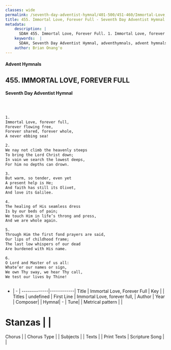```yaml
---
classes: wide
permalink: /seventh-day-adventist-hymnal/401-500/451-460/Immortal-Love,-Forever-Full/
title: 455. Immortal Love, Forever Full - Seventh Day Adventist Hymnal
metadata:
    description: |
      SDAH 455. Immortal Love, Forever Full. 1. Immortal Love, forever full, Forever flowing free, Forever shared, forever whole, A never ebbing sea!
    keywords:  |
      SDAH, Seventh Day Adventist Hymnal, adventhymnals, advent hymnals, Immortal Love, Forever Full, Immortal Love, forever full, 
    author: Brian Onang'o
---
```


#### Advent Hymnals
## 455. IMMORTAL LOVE, FOREVER FULL
#### Seventh Day Adventist Hymnal

```txt



1.
Immortal Love, forever full,
Forever flowing free,
Forever shared, forever whole,
A never ebbing sea!

2.
We nay not climb the heavenly steeps
To bring the Lord Christ down;
In vain we search the lowest deeps,
For him no depths can drown.

3.
But warm, so tender, even yet
A present help is He;
And faith has still its Olivet,
And love its Galilee.

4.
The healing of His seamless dress
Is by our beds of pain;
We touch Him in life’s throng and press,
And we are whole again.

5.
Through Him the first fond prayers are said,
Our lips of childhood frame;
The last low whispers of our dead
Are burdened with His name.

6.
O Lord and Master of us all:
Whate’er our names or sign,
We own Thy sway, we hear Thy call,
We test our lives by Thine!



```

- |   -  |
-------------|------------|
Title | Immortal Love, Forever Full |
Key |  |
Titles | undefined |
First Line | Immortal Love, forever full, |
Author | 
Year | 
Composer|  |
Hymnal|  - |
Tune|  |
Metrical pattern | |
# Stanzas |  |
Chorus |  |
Chorus Type |  |
Subjects |  |
Texts |  |
Print Texts | 
Scripture Song |  |
  
